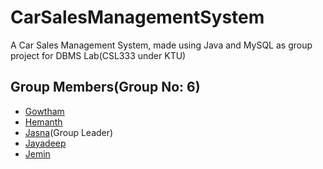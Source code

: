 # CarSalesManagementSystem
A Car Sales Management System, made using Java and MySQL as group project for DBMS Lab(CSL333 under KTU)

## Group Members(Group No: 6)
* [Gowtham](https://example.com/)
* [Hemanth](https://github.com/Hemanth3303)
* [Jasna](https://example.com/)(Group Leader)
* [Jayadeep](https://example.com/)
* [Jemin](https://example.com/)